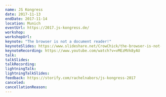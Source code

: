 ```yaml
---
name: JS Kongress
date: 2017-11-13
endDate: 2017-11-14
location: Munich
eventUrl: https://2017.js-kongress.de/
workshop:
workshopUrl:
keynote: "The browser is not a document reader!"
keynoteSlides: https://www.slideshare.net/CrowChick/the-browser-is-not-a-document-reader-82077443/
keynoteRecording: https://www.youtube.com/watch?v=vMEzMVk8yAU
talk:
talkSlides: 
talkRecording: 
lightningTalk:
lightningTalkSlides:
feedback: https://storify.com/rachelnabors/js-kongress-2017
canceled:
cancellationReason:
---
```

